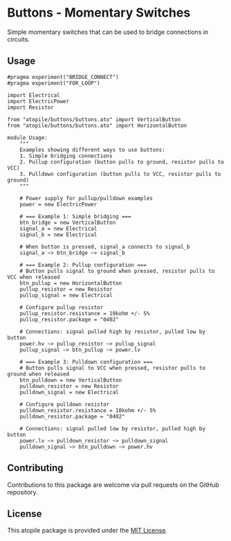 # Buttons - Momentary Switches

Simple momentary switches that can be used to bridge connections in circuits.

## Usage

```ato
#pragma experiment("BRIDGE_CONNECT")
#pragma experiment("FOR_LOOP")

import Electrical
import ElectricPower
import Resistor

from "atopile/buttons/buttons.ato" import VerticalButton
from "atopile/buttons/buttons.ato" import HorizontalButton

module Usage:
    """
    Examples showing different ways to use buttons:
    1. Simple bridging connections
    2. Pullup configuration (button pulls to ground, resistor pulls to VCC)
    3. Pulldown configuration (button pulls to VCC, resistor pulls to ground)
    """

    # Power supply for pullup/pulldown examples
    power = new ElectricPower

    # === Example 1: Simple bridging ===
    btn_bridge = new VerticalButton
    signal_a = new Electrical
    signal_b = new Electrical

    # When button is pressed, signal_a connects to signal_b
    signal_a ~> btn_bridge ~> signal_b

    # === Example 2: Pullup configuration ===
    # Button pulls signal to ground when pressed, resistor pulls to VCC when released
    btn_pullup = new HorizontalButton
    pullup_resistor = new Resistor
    pullup_signal = new Electrical

    # Configure pullup resistor
    pullup_resistor.resistance = 10kohm +/- 5%
    pullup_resistor.package = "0402"

    # Connections: signal pulled high by resistor, pulled low by button
    power.hv ~> pullup_resistor ~> pullup_signal
    pullup_signal ~> btn_pullup ~> power.lv

    # === Example 3: Pulldown configuration ===
    # Button pulls signal to VCC when pressed, resistor pulls to ground when released
    btn_pulldown = new VerticalButton
    pulldown_resistor = new Resistor
    pulldown_signal = new Electrical

    # Configure pulldown resistor
    pulldown_resistor.resistance = 10kohm +/- 5%
    pulldown_resistor.package = "0402"

    # Connections: signal pulled low by resistor, pulled high by button
    power.lv ~> pulldown_resistor ~> pulldown_signal
    pulldown_signal ~> btn_pulldown ~> power.hv

```

## Contributing

Contributions to this package are welcome via pull requests on the GitHub repository.

## License

This atopile package is provided under the [MIT License](https://opensource.org/license/mit/).
